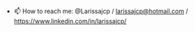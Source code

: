- 📫  How to reach me: @Larissajcp / larissajcp@hotmail.com / https://www.linkedin.com/in/larissajcp/

